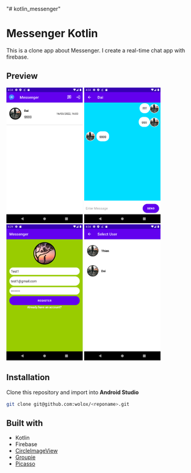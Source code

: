 "# kotlin_messenger" 
# Messenger Kotlin

This is a clone app about Messenger. I create a real-time chat app with firebase.

## Preview
<img src="docs/screenshots/main_screen.png" width="200"> <img src="docs/screenshots/chat_screen.png" width="200"> <img src="docs/screenshots/register_screen.png" width="200"> <img src="docs/screenshots/select_user_screen.png" width="200">


## Installation
Clone this repository and import into **Android Studio**
```bash
git clone git@github.com:wolox/<reponame>.git
```

## Built with
* Kotlin
* Firebase
* [CircleImageView](https://github.com/hdodenhof/CircleImageView)
* [Groupie](https://github.com/lisawray/groupie)
* [Picasso](https://square.github.io/picasso/)
